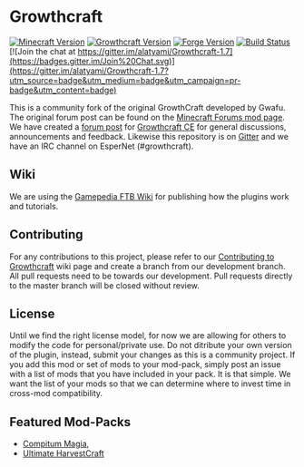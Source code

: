 Growthcraft 
===========

[![Minecraft Version](http://img.shields.io/minecraft/1.7.10.png?color=green)](https://minecraft.net/)
[![Growthcraft Version](http://img.shields.io/growthcraft/2.2.2.png?color=green)](https://github.com/alatyami/Growthcraft-1.7)
[![Forge Version](http://img.shields.io/forge/10.13.4.1448.png?color=green)](http://files.minecraftforge.net/)
[![Build Status](https://travis-ci.org/alatyami/Growthcraft-1.7.svg?branch=master)](https://travis-ci.org/alatyami/Growthcraft-1.7) [![Join the chat at https://gitter.im/alatyami/Growthcraft-1.7](https://badges.gitter.im/Join%20Chat.svg)](https://gitter.im/alatyami/Growthcraft-1.7?utm_source=badge&utm_medium=badge&utm_campaign=pr-badge&utm_content=badge)

This is a community fork of the original GrowthCraft developed by Gwafu. The 
original forum post can be found on the [Minecraft Forums mod page](http://www.minecraftforum.net/forums/mapping-and-modding/minecraft-mods/1286298-growthcraft-jul-15-2014-proper-1-7-10-release). We have created a [forum post](http://www.minecraftforum.net/forums/mapping-and-modding/minecraft-mods/wip-mods/2505072-growthcraft-community-edition-proper-1-7-10) for [Growthcraft CE](http://www.minecraftforum.net/forums/mapping-and-modding/minecraft-mods/wip-mods/2505072-growthcraft-community-edition-proper-1-7-10) for general discussions, announcements and feedback. Likewise this repository is on [Gitter](https://gitter.im/alatyami/Growthcraft-1.7) and we have an IRC channel on EsperNet (#growthcraft).

## Wiki

We are using the [Gamepedia FTB Wiki](http://ftb.gamepedia.com/GrowthCraft) for publishing how the plugins work and tutorials. 

## Contributing 

For any contributions to this project, please refer to our [Contributing to Growthcraft](https://github.com/alatyami/Growthcraft-1.7/wiki/Contributing-to-Growthcraft) wiki page and create a branch from our development branch. All pull requests need to be towards our development. Pull requests directly to the master branch will be closed without review.

## License

Until we find the right license model, for now we are allowing for others to modify the code for personal/private use. Do not ditribute your own version of the plugin, instead, submit your changes as this is a community project. If you add this mod or set of mods to your mod-pack, simply post an issue with a list of mods that you have included in your pack. It is that simple. We want the list of your mods so that we can determine where to invest time in cross-mod compatibility.

## Featured Mod-Packs

- [Compitum Magia](http://www.technicpack.net/modpack/compitum-magia.647447), 
- [Ultimate HarvestCraft](http://www.technicpack.net/modpack/ultimate-harvestcraft.566785)

